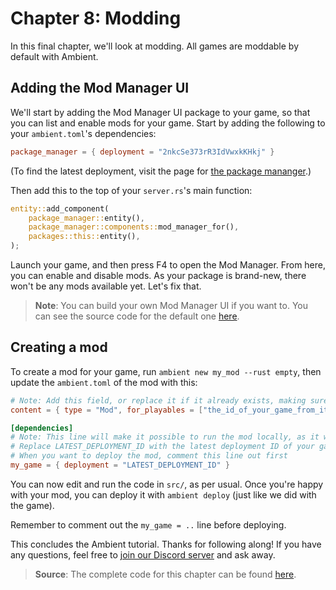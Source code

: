 # Chapter 8: Modding

In this final chapter, we'll look at modding. All games are moddable by default with Ambient.

## Adding the Mod Manager UI

We'll start by adding the Mod Manager UI package to your game, so that you can list and enable mods for your game. Start by adding the following to your `ambient.toml`'s dependencies:

```toml
package_manager = { deployment = "2nkcSe373rR3IdVwxkKHkj" }
```

(To find the latest deployment, visit the page for [the package mananger](https://ambient.run/packages/hr4pxz7kfhzgimicoyh65ydel3aehuhk).)

Then add this to the top of your `server.rs`'s main function:

```rust
entity::add_component(
    package_manager::entity(),
    package_manager::components::mod_manager_for(),
    packages::this::entity(),
);
```

Launch your game, and then press F4 to open the Mod Manager. From here, you can enable and disable mods. As your package is brand-new, there won't be any mods available yet. Let's fix that.

> **Note**: You can build your own Mod Manager UI if you want to. You can see the source code for the
> default one [here](https://github.com/AmbientRun/Ambient/tree/main/guest/rust/packages/tools/package_manager).

## Creating a mod

To create a mod for your game, run `ambient new my_mod --rust empty`, then update the `ambient.toml` of the mod with this:

```toml
# Note: Add this field, or replace it if it already exists, making sure to update the ID:
content = { type = "Mod", for_playables = ["the_id_of_your_game_from_its_ambient_toml"] }

[dependencies]
# Note: This line will make it possible to run the mod locally, as it will pull in your game as a dependency.
# Replace LATEST_DEPLOYMENT_ID with the latest deployment ID of your game, which can be found on the game's page.
# When you want to deploy the mod, comment this line out first
my_game = { deployment = "LATEST_DEPLOYMENT_ID" }
```

You can now edit and run the code in `src/`, as per usual. Once you're happy with your mod, you can deploy it with `ambient deploy` (just like we did with the game).

Remember to comment out the `my_game = ..` line before deploying.

This concludes the Ambient tutorial. Thanks for following along! If you have any questions, feel free to [join our Discord server](https://discord.gg/ambient) and ask away.

> **Source**: The complete code for this chapter can be found [here](https://github.com/AmbientRun/TutorialProject/tree/chapter-8).
